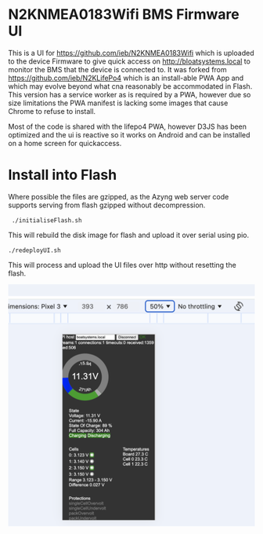 # N2KNMEA0183Wifi BMS Firmware UI

This is a UI for https://github.com/ieb/N2KNMEA0183Wifi which is uploaded to the device Firmware to give quick access on http://bloatsystems.local to monitor the BMS that the device is connected to. It was forked from https://github.com/ieb/N2KLifePo4 which is an install-able PWA App and which may evolve beyond what cna reasonably be accommodated in Flash. This version has a service worker as is required by a PWA, however due so size limitations the PWA manifest is lacking some images that cause Chrome to refuse to install.


Most of the code is shared with the lifepo4 PWA, however D3JS has been optimized and the ui is reactive so it works on Android and can be installed on a home screen for quickaccess.


# Install into Flash

Where possible the files are gzipped, as the Azyng web server code supports serving from flash gzipped without decompression.

     ./initialiseFlash.sh

This will rebuild the disk image for flash and upload it over serial using pio.

    ./redeployUI.sh

This will process and upload the UI files over http without resetting the flash.


<div>
<img alt="UI" src="screenshots/Screenshot 2024-12-23 at 18.08.49.png" />
</div>

